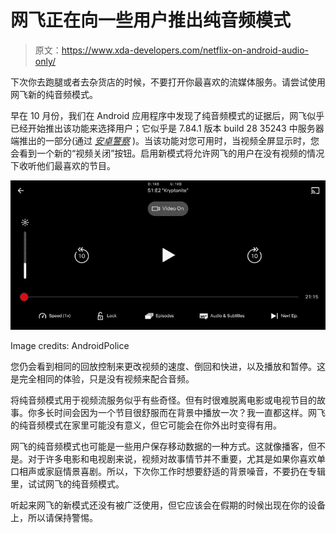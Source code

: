 # 网飞正在向一些用户推出纯音频模式

> 原文：<https://www.xda-developers.com/netflix-on-android-audio-only/>

下次你去跑腿或者去杂货店的时候，不要打开你最喜欢的流媒体服务。请尝试使用网飞新的纯音频模式。

早在 10 月份，我们在 Android 应用程序中发现了纯音频模式的证据后，网飞似乎已经开始推出该功能来选择用户；它似乎是 7.84.1 版本 build 28 35243 中服务器端推出的一部分(通过 *[安卓警察](https://www.androidpolice.com/2020/12/16/netflix-is-rolling-out-an-audio-only-mode/)* )。当该功能对您可用时，当视频全屏显示时，您会看到一个新的“视频关闭”按钮。启用新模式将允许网飞的用户在没有视频的情况下收听他们最喜欢的节目。

 <picture>![Netflix audio only](img/028d7e55ffcce24a3b07d23a8e71d4ed.png)</picture> 

Image credits: AndroidPolice

您仍会看到相同的回放控制来更改视频的速度、倒回和快进，以及播放和暂停。这是完全相同的体验，只是没有视频来配合音频。

将纯音频模式用于视频流服务似乎有些奇怪。但有时很难脱离电影或电视节目的故事。你多长时间会因为一个节目很舒服而在背景中播放一次？我一直都这样。网飞的纯音频模式在家里可能没有意义，但它可能会在你外出时变得有用。

网飞的纯音频模式也可能是一些用户保存移动数据的一种方式。这就像播客，但不是。对于许多电影和电视剧来说，视频对故事情节并不重要，尤其是如果你喜欢单口相声或家庭情景喜剧。所以，下次你工作时想要舒适的背景噪音，不要扔在专辑里，试试网飞的纯音频模式。

听起来网飞的新模式还没有被广泛使用，但它应该会在假期的时候出现在你的设备上，所以请保持警惕。